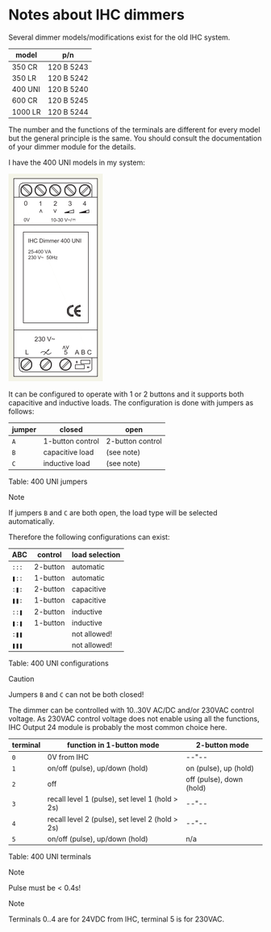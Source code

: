 # Notes about IHC dimmers

Several dimmer models/modifications exist for the old IHC system.

| model   | p/n        |
|---------|------------|
| 350 CR  | 120 B 5243 |
| 350 LR  | 120 B 5242 |
| 400 UNI | 120 B 5240 |
| 600 CR  | 120 B 5245 |
| 1000 LR | 120 B 5244 |

The number and the functions of the terminals are different for every model
but the general principle is the same. You should consult the documentation
of your dimmer module for the details.

I have the 400 UNI models in my system:

![dim400uni](../img/dimmer400uni.png)

It can be configured to operate with 1 or 2 buttons and it supports both
capacitive and inductive loads. The configuration is done with jumpers as
follows:

| jumper | closed           | open             |
|--------|------------------|------------------|
| `A`    | 1-button control | 2-button control |
| `B`    | capacitive load  | (see note)       |
| `C`    | inductive load   | (see note)       |

Table: 400 UNI jumpers

> [!NOTE]
> If jumpers `B` and `C` are both open, the load type will be selected automatically.

Therefore the following configurations can exist:

| ABC   | control  | load selection |
|-------|----------|----------------|
| `:::` | 2-button | automatic      |
| `❚::` | 1-button | automatic      |
| `:❚:` | 2-button | capacitive     |
| `❚❚:` | 1-button | capacitive     |
| `::❚` | 2-button | inductive      |
| `❚:❚` | 1-button | inductive      |
| `:❚❚` |          | not allowed!   |
| `❚❚❚` |          | not allowed!   |

Table: 400 UNI configurations

> [!CAUTION]
> Jumpers `B` and `C` can not be both closed!

The dimmer can be controlled with 10..30V AC/DC and/or 230VAC control voltage.
As 230VAC control voltage does not enable using all the functions, IHC Output
24 module is probably the most common choice here.

| terminal | function in 1-button mode                       | 2-button mode            |
|----------|-------------------------------------------------|--------------------------|
| `0`      | 0V from IHC                                     | --"--                    |
| `1`      | on/off (pulse), up/down (hold)                  | on (pulse), up (hold)    |
| `2`      | off                                             | off (pulse), down (hold) |
| `3`      | recall level 1 (pulse), set level 1 (hold > 2s) | --"--                    |
| `4`      | recall level 2 (pulse), set level 2 (hold > 2s) | --"--                    |
| `5`      | on/off (pulse), up/down (hold)                  | n/a                      |

Table: 400 UNI terminals

> [!NOTE]
> Pulse must be < 0.4s!

> [!NOTE]
> Terminals 0..4 are for 24VDC from IHC, terminal 5 is for 230VAC.
